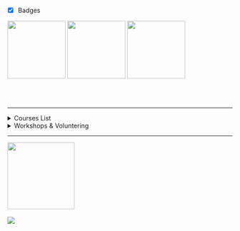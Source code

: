 - [x] Badges
<div align="left"> 
  <img height="130px" width="130px" src="https://i.imgur.com/cyYAs3J.png" >
  <img height="130px" width="130px" src="https://i.imgur.com/3k0uvI4.png" >
  <img height="130px" width="130px" src="https://d335luupugsy2.cloudfront.net/cms%2Ffiles%2F10224%2F1677509014Prancheta_1.png?utm_campaign=alura_latam_-_challenge_email_projeto_6_br&utm_medium=email&utm_source=RD+Station" >
  
  <br><br>
</div>



----
<!--START_SECTION:table-->
<details>
<summary>Courses List</summary>


| Course | Place | Hours |
| :---: | :---: | :---: |
| Formação Java | São Paulo | 66 Hr |
| SQL com MySQL: manipule e consulte dados | São Paulo | 12 Hr |
| Tecnico em Informatica | São Paulo | 1200 Hr |
| Business Agility | São Paulo | 27 Hr |
  
</details>
<details>
<summary>Workshops & Voluntering</summary>


| Role | Topic | Place | Year |
| :---: | :---: | :---: | :---: |
| Software developer | development of frontend and backend tasks | São Paulo | 2022-2023 |

    
</details>


------
<div>
  <img height="150em" src="https://github-readme-stats.vercel.app/api?username=eoqthiago&show_icons=true&theme=radical"/>
  
</div>
  </br>
  
<div align="" >
<img src="https://github-profile-trophy.vercel.app/?username=eoqthiago&row=1&column=6&theme=radical&margin-w=15&margin-h=15"/>
 </div>


